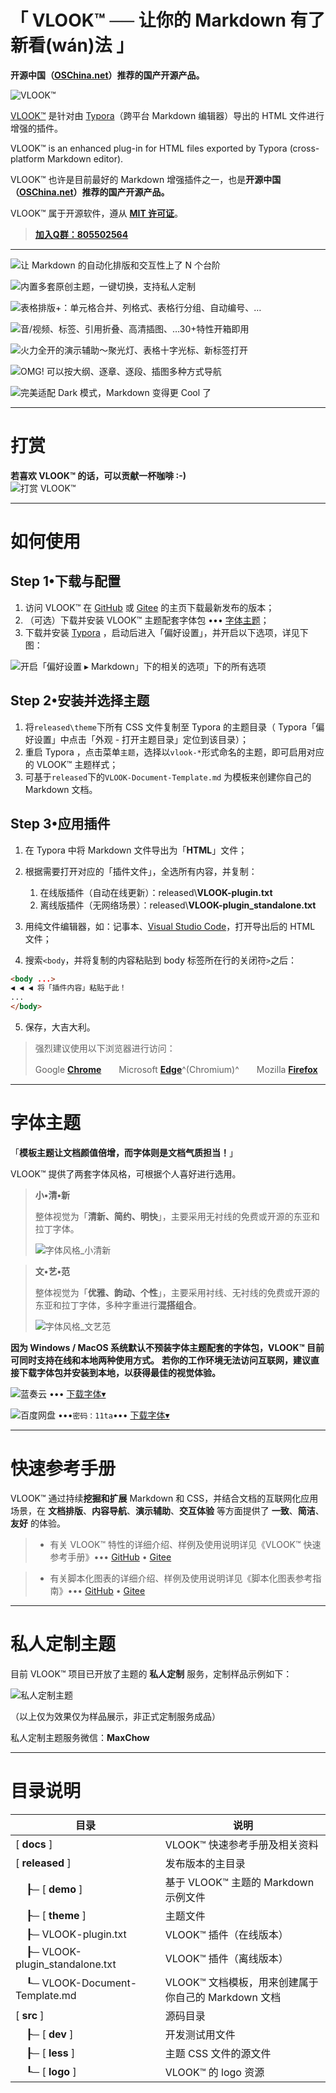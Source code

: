# 「 **VLOOK™ ── 让你的 Markdown 有了新看(wán)法** 」

**开源中国（[OSChina.net](https://www.oschina.net/p/vlook)）推荐的国产开源产品。**

![VLOOK™](https://cdn.jsdelivr.net/gh/MadMaxChow/VLOOKres@master/pic/vlook-mark-light.svg)

[VLOOK™](https://github.com/MadMaxChow/VLOOK) 是针对由 [Typora](https://www.typora.io)（跨平台 Markdown 编辑器）导出的 HTML 文件进行增强的插件。

VLOOK™ is an enhanced plug-in for HTML files exported by Typora (cross-platform Markdown editor).

VLOOK™ 也许是目前最好的 Markdown 增强插件之一，也是**开源中国（[OSChina.net](https://www.oschina.net/p/vlook)）推荐的国产开源产品。**

VLOOK™ 属于开源软件，遵从 **[MIT 许可证](#许可协议)**。

> **[加入Q群：805502564](https://qm.qq.com/cgi-bin/qm/qr?k=oB8wpFG_4SEMf1CL9qVy-jMw0CMfSwff&jump_from=webapi&)**

---

![让 Markdown 的自动化排版和交互性上了 N 个台阶](https://s3.ax1x.com/2021/01/21/shYQAg.png)

![内置多套原创主题，一键切换，支持私人定制](https://s3.ax1x.com/2021/01/18/s6jqNF.png)

![表格排版+：单元格合并、列格式、表格行分组、自动编号、…](https://s3.ax1x.com/2021/01/21/shJSoQ.png)

![音/视频、标签、引用折叠、高清插图、…30+特性开箱即用](https://s3.ax1x.com/2021/01/27/szH9m9.png)

![火力全开的演示辅助～聚光灯、表格十字光标、新标签打开](https://s3.ax1x.com/2021/01/18/s6jTBV.png)

![OMG! 可以按大纲、逐章、逐段、插图多种方式导航](https://s3.ax1x.com/2021/01/21/shY89s.png)

![完美适配 Dark 模式，Markdown 变得更 Cool 了](https://s3.ax1x.com/2021/01/18/s6j5Xq.png)

---

# 打赏

**若喜欢 VLOOK™ 的话，可以贡献一杯咖啡 :-)**<br />
![打赏 VLOOK™](https://s3.ax1x.com/2021/01/24/sHf82D.png)

---

# 如何使用

## Step 1•下载与配置

1. 访问 VLOOK™ 在 [GitHub](https://github.com/MadMaxChow/VLOOK/releases) 或 [Gitee](https://gitee.com/madmaxchow/VLOOK/releases) 的主页下载最新发布的版本；
2. （可选）下载并安装 VLOOK™ 主题配套字体包 ••• [字体主题](#字体主题)；
3. 下载并安装 [Typora](https://www.typora.io) ，启动后进入「偏好设置」，并开启以下选项，详见下图：

![开启「偏好设置 ▸ Markdown」下的相关的选项」下的所有选项](https://s3.ax1x.com/2021/01/24/sHR4wq.png)


## Step 2•安装并选择主题

1. 将`released\theme`下所有 CSS 文件复制至 Typora 的主题目录（ Typora「偏好设置」中点击「外观 - 打开主题目录」定位到该目录）；
2. 重启 Typora ，点击菜单`主题`，选择以`vlook-*`形式命名的主题，即可启用对应的 VLOOK™ 主题样式；
3. 可基于`released`下的`VLOOK-Document-Template.md` 为模板来创建你自己的 Markdown 文档。

## Step 3•应用插件

1. 在 Typora 中将 Markdown 文件导出为「**HTML**」文件；

2. 根据需要打开对应的「插件文件」，全选所有内容，并复制：

   1. 在线版插件（自动在线更新）：released\\**VLOOK-plugin.txt**
   2. 离线版插件（无网络场景）：released\\**VLOOK-plugin_standalone.txt**

3. 用纯文件编辑器，如：记事本、[Visual Studio Code](https://code.visualstudio.com/)，打开导出后的 HTML 文件；

4. 搜索`<body`，并将复制的内容粘贴到 body 标签所在行的关闭符`>`之后：
  ```html
  <body ...>
  ◀ ◀ ◀ 将「插件内容」粘贴于此！
  ...
  </body>
  ```

5. 保存，大吉大利。

> 强烈建议使用以下浏览器进行访问：
>
> Google **[Chrome](https://www.google.cn/chrome/)**　　Microsoft **[Edge](https://www.microsoft.com/zh-cn/edge)**^(Chromium)^　　Mozilla **[Firefox](https://www.mozilla.org/zh-CN/firefox/)**

---

# 字体主题

「**模板主题让文档颜值倍增，而字体则是文档气质担当！**」

VLOOK™ 提供了两套字体风格，可根据个人喜好进行选用。

> **小•清•新**
>
> 整体视觉为「**清新、简约、明快**」，主要采用无衬线的免费或开源的东亚和拉丁字体。
>
> ![字体风格_小清新](https://s3.ax1x.com/2021/01/05/skBoA1.png)

> **文•艺•范**
>
> 整体视觉为「**优雅、韵动、个性**」，主要采用衬线、无衬线的免费或开源的东亚和拉丁字体，多种字重进行**混搭组合**。
>
> ![字体风格_文艺范](https://s3.ax1x.com/2021/01/05/skBLcD.png?darksrc=invert&srcset=skBjnH.png@2x,skBOje.png@3x)

**因为 Windows / MacOS 系统默认不预装字体主题配套的字体包，VLOOK™ 目前可同时支持在线和本地两种使用方式。**
**若你的工作环境无法访问互联网，建议直接下载字体包并安装到本地，以获得最佳的视觉体验。**

![蓝奏云](https://s3.ax1x.com/2020/12/13/reJiee.png?mode=logo&srcset=reJCLD.png@2x) ••• [下载字体▾](https://wws.lanzous.com/ieVDhj1aokj)

![百度网盘](https://s3.ax1x.com/2020/12/13/reJFdH.png?mode=logo&srcset=reJkod.png@2x) •••`密码：11ta`••• [下载字体▾](https://pan.baidu.com/s/1gH5Hj-X3-LCaOLtN0AxLLw)

---

# 快速参考手册

VLOOK™ 通过持续**挖掘和扩展** Markdown 和 CSS，并结合文档的互联网化应用场景，在 **文档排版**、**内容导航**、**演示辅助**、**交互体验** 等方面提供了 **一致**、**简洁**、**友好** 的体验。

> - 有关 VLOOK™ 特性的详细介绍、样例及使用说明详见《VLOOK™ 快速参考手册》••• [GitHub](https://madmaxchow.github.io/VLOOK/index.html) • [Gitee](https://madmaxchow.gitee.io/vlook/index.html)

> - 有关脚本化图表的详细介绍、样例及使用说明详见《脚本化图表参考指南》••• [GitHub](https://madmaxchow.github.io/VLOOK/chart.html) • [Gitee](https://madmaxchow.gitee.io/vlook/chart.html)

---

# 私人定制主题

目前 VLOOK™ 项目已开放了主题的 **私人定制** 服务，定制样品示例如下：

![私人定制主题](https://s3.ax1x.com/2021/01/27/szoo9S.png)

（以上仅为效果仅为样品展示，非正式定制服务成品）

私人定制主题服务微信：**MaxChow**

---

# 目录说明

| 目录 | 说明                         |
| ---------- | ---------------------------- |
| [ **docs** ] | VLOOK™ 快速参考手册及相关资料 |
| [ **released** ] | 发布版本的主目录          |
| &nbsp;&nbsp;&nbsp;&nbsp;┠─ [ **demo** ] | 基于 VLOOK™ 主题的 Markdown 示例文件 |
| &nbsp;&nbsp;&nbsp;&nbsp;┠─ [ **theme** ] | 主题文件                     |
| &nbsp;&nbsp;&nbsp;&nbsp;┠─ VLOOK-plugin.txt | VLOOK™ 插件（在线版本） |
| &nbsp;&nbsp;&nbsp;&nbsp;┠─ VLOOK-plugin_standalone.txt | VLOOK™ 插件（离线版本） |
| &nbsp;&nbsp;&nbsp;&nbsp;┖─ VLOOK-Document-Template.md | VLOOK™ 文档模板，用来创建属于你自己的 Markdown 文档 |
| [ **src** ] | 源码目录                     |
| &nbsp;&nbsp;&nbsp;&nbsp;┠─ [ **dev** ] | 开发测试用文件 |
| &nbsp;&nbsp;&nbsp;&nbsp;┠─ [ **less** ] | 主题 CSS 文件的源文件 |
| &nbsp;&nbsp;&nbsp;&nbsp;┖─ [ **logo** ] | VLOOK™ 的 logo 资源 |

